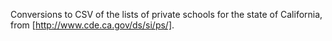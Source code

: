 Conversions to CSV of the lists of private schools for the state of California, from [http://www.cde.ca.gov/ds/si/ps/].